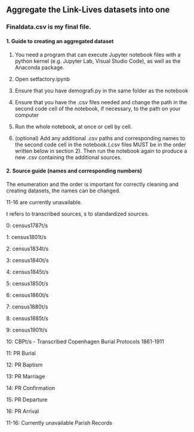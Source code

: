 ## Aggregate the Link-Lives datasets into one

### Finaldata.csv is my final file.

#### 1. Guide to creating an aggregated dataset

1. You need a program that can execute Jupyter notebook files with a python kernel (e.g. Jupyter Lab, Visual Studio Code), as well as the Anaconda package.
2. Open setfactory.ipynb
3. Ensure that you have demografi.py in the same folder as the notebook
4. Ensure that you have the .csv files needed and change the path in the second code cell of the notebook, if necessary, to the path on your computer
5. Run the whole notebook, at once or cell by cell.  

6. (optional) Add any additional .csv paths and corresponding names to the second code cell in the notebook.(.csv files MUST be in the order written below in section 2). 
    Then run the notebook again to produce a new .csv containing the additional sources.    
    






#### 2. Source guide (names and corresponding numbers)

The enumeration and the order is important for correctly cleaning and creating datasets, the names can be changed. 

11-16 are currently unavailable.

t refers to transcribed sources, s to standardized sources.

0: census1787t/s 

1: census1801t/s  

2: census1834t/s 

3: census1840t/s 

4: census1845t/s 

5: census1850t/s

6: census1860t/s

7: census1880t/s

8: census1885t/s

9: census1901t/s

10: CBPt/s - Transcribed Copenhagen Burial Protocols 1861-1911

11: PR Burial

12: PR Baptism

13: PR Marriage

14: PR Confirmation

15: PR Departure

16: PR Arrival

11-16: Currently unavailable Parish Records
